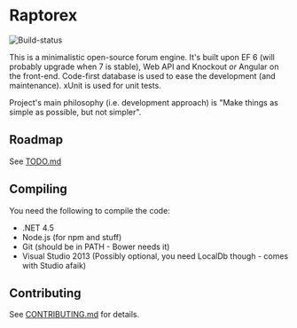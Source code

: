Raptorex
========
![Build-status](https://ci.appveyor.com/api/projects/status/nrg04q1r5h1kv4hi?svg=true)

This is a minimalistic open-source forum engine. It's built upon EF 6 (will probably upgrade when 7 is stable), Web API and Knockout *or* Angular
on the front-end. Code-first database is used to ease the development (and maintenance). xUnit is used for unit tests.

Project's main philosophy (i.e. development approach) is "Make things as simple as possible, but not simpler".

## Roadmap

See [TODO.md](TODO.md)

## Compiling

You need the following to compile the code:
* .NET 4.5
* Node.js (for npm and stuff)
* Git (should be in PATH - Bower needs it)
* Visual Studio 2013 (Possibly optional, you need LocalDb though - comes with Studio afaik)

## Contributing

See [CONTRIBUTING.md](CONTRIBUTING.md) for details.


